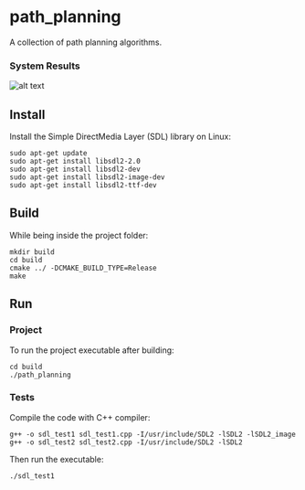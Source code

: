 # path_planning
A collection of path planning algorithms. 

### System Results
![alt text](https://github.com/NekSfyris/path_planning/tree/main/results/sim_example.gif)

## Install
Install the Simple DirectMedia Layer (SDL) library on Linux:
```
sudo apt-get update
sudo apt-get install libsdl2-2.0
sudo apt-get install libsdl2-dev
sudo apt-get install libsdl2-image-dev
sudo apt-get install libsdl2-ttf-dev
```

## Build
While being inside the project folder:
```
mkdir build
cd build
cmake ../ -DCMAKE_BUILD_TYPE=Release
make
```

## Run
### Project
To run the project executable after building:
```
cd build
./path_planning
```

### Tests
Compile the code with C++ compiler:
```
g++ -o sdl_test1 sdl_test1.cpp -I/usr/include/SDL2 -lSDL2 -lSDL2_image
g++ -o sdl_test2 sdl_test2.cpp -I/usr/include/SDL2 -lSDL2
```

Then run the executable:
```
./sdl_test1
```
